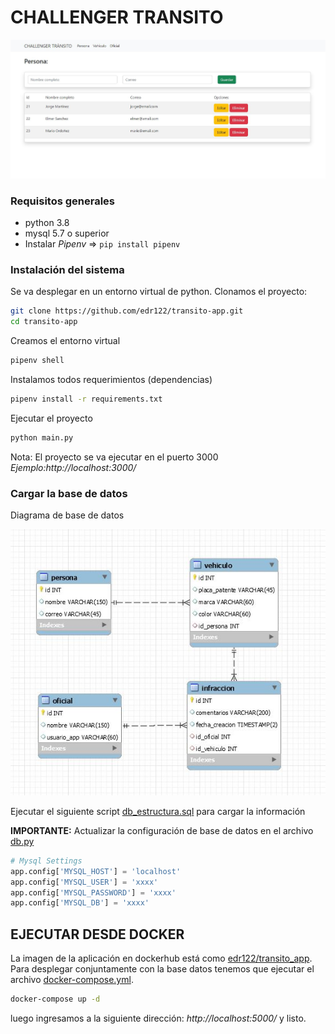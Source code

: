 # CHALLENGER TRANSITO

![](docs/interfaz.JPG)

### Requisitos generales

- python 3.8
- mysql 5.7 o superior
- Instalar *Pipenv* => ```pip install pipenv```

### Instalación del sistema
Se va desplegar en un entorno virtual de python.
Clonamos el proyecto:
```bash
git clone https://github.com/edr122/transito-app.git
cd transito-app
```
Creamos el entorno virtual
```bash
pipenv shell
```
Instalamos todos requerimientos (dependencias)
```bash
pipenv install -r requirements.txt
```
Ejecutar el proyecto
```bash
python main.py
```
Nota: El proyecto se va ejecutar en el puerto 3000  *Ejemplo:http://localhost:3000/*

### Cargar la base de datos
Diagrama de base de datos

![](docs/Diagrama_DB.JPG)

Ejecutar el siguiente script [db_estructura.sql](db_estructura.sql) para cargar la información

**IMPORTANTE:** Actualizar la configuración de base de datos en el archivo [db.py](db.py)
```python
# Mysql Settings
app.config['MYSQL_HOST'] = 'localhost'
app.config['MYSQL_USER'] = 'xxxx'
app.config['MYSQL_PASSWORD'] = 'xxxx'
app.config['MYSQL_DB'] = 'xxxx'
```

## EJECUTAR DESDE DOCKER

La imagen de la aplicación en dockerhub está como [edr122/transito_app](https://hub.docker.com/r/edr122/transito_app).
Para desplegar conjuntamente con la base datos tenemos que ejecutar el archivo [docker-compose.yml](docker-compose.yml).
```bash
docker-compose up -d
```
luego ingresamos a la siguiente dirección: *http://localhost:5000/* y listo.
